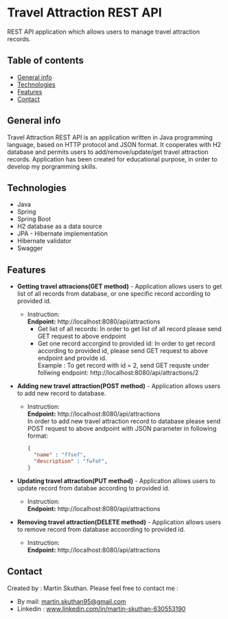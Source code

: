 # Travel Attraction REST API
REST API application which allows users to manage travel attraction records.

## Table of contents
* [General info](#general-info)
* [Technologies](#technologies)
* [Features](#features)
* [Contact](#contact)

## General info
Travel Attraction REST API is an application written in Java programming language, based on HTTP protocol and JSON format. It cooperates with H2 database and permits users to add/remove/update/get travel attraction records.
Application has been created for educational purpose, in order to develop my porgramming skills.


## Technologies
* Java
* Spring
* Spring Boot
* H2 database as a data source
* JPA - Hibernate implementation
* Hibernate validator
* Swagger

## Features
* **Getting travel attracions(GET method)** - Application allows users to get list of all records from database, or one specific record according to provided id.

  * Instruction:<br>
  **Endpoint:** http://localhost:8080/api/attractions <br>
    *   Get list of all records: In order to get list of all record please send GET request to above endpoint<br>
    *   Get one record accorgind to provided id: In order to get record according to provided id, please send GET request to above endpoint and provide id.<br>
    Example : To get record with id = 2, send GET requste under follwing endpoint: http://localhost:8080/api/attractions/2
    
* **Adding new travel attraction(POST method)** - Application allows users to add new record to database.

  * Instruction:<br>
  **Endpoint:** http://localhost:8080/api/attractions <br>
    In order to add new travel attraction record to database please send POST request to above andpoint with JSON parameter in following format:
    
    ```json
    {
      "name" : "ffsef",
      "description" : "fwfeF",
    }
    ```
    
  


                                                            
* **Updating travel attraction(PUT method)** - Application allows users to update record from databae according to provided id.
  
  * Instruction:<br>
  **Endpoint:** http://localhost:8080/api/attractions <br>



* **Removing travel attraction(DELETE method)** - Application allows users to remove record from database accoording to provided id.

  * Instruction:<br>
  **Endpoint:** http://localhost:8080/api/attractions <br>





## Contact
Created by : Martin Skuthan. Please feel free to contact me :
* By mail: martin.skuthan95@gmail.com
* Linkedin : www.linkedin.com/in/martin-skuthan-630553190
